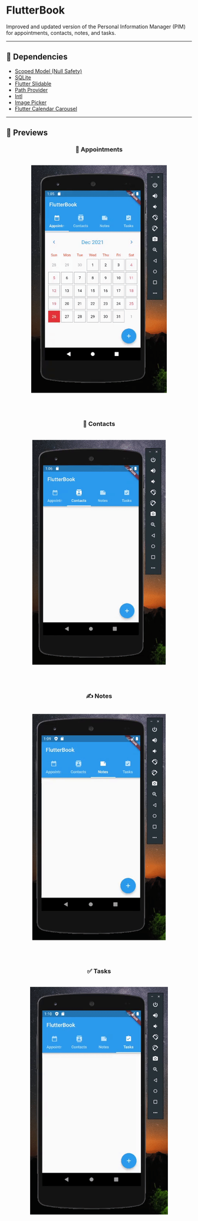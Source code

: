 # FlutterBook

Improved and updated version of the Personal Information Manager (PIM) for appointments, contacts, notes, and tasks.

---

## :toolbox: Dependencies

- [Scoped Model (Null Safety)](https://pub.dev/packages/scoped_model/versions/2.0.0-nullsafety.0)
- [SQLite](https://pub.dev/packages/sqflite)
- [Flutter Slidable](https://pub.dev/packages/flutter_slidable)
- [Path Provider](https://pub.dev/packages/path_provider)
- [Intl](https://pub.dev/packages/intl)
- [Image Picker](https://pub.dev/packages/image_picker)
- [Flutter Calendar Carousel](https://pub.dev/packages/flutter_calendar_carousel)

---

## :eyes: Previews

<h3 align="center">📅 Appointments</h3>

<br>

<div align="center">
    <img alt="Appointments preview" src="previews/appointment_preview.gif">
</div>

<br></br>

<h3 align="center">📱 Contacts</h3>

<br>

<div align="center">
    <img alt="Contacts preview" src="previews/contact_preview.gif">
</div>

<br></br>

<h3 align="center">✍️ Notes</h3>

<br>

<div align="center">
    <img alt="Notes preview" src="previews/note_preview.gif">
</div>

<br></br>

<h3 align="center">✅ Tasks</h3>

<br>

<div align="center">
    <img alt="Tasks preview" src="previews/task_preview.gif">
</div>
